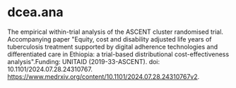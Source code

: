 # dcea.ana
The empirical within-trial analysis of the ASCENT cluster randomised trial. Accompanying paper "Equity, cost and disability adjusted life years of tuberculosis treatment supported by digital adherence technologies and differentiated care in Ethiopia: a trial-based distributional cost-effectiveness analysis".Funding: UNITAID (2019-33-ASCENT). doi: 10.1101/2024.07.28.24310767. https://www.medrxiv.org/content/10.1101/2024.07.28.24310767v2. 

